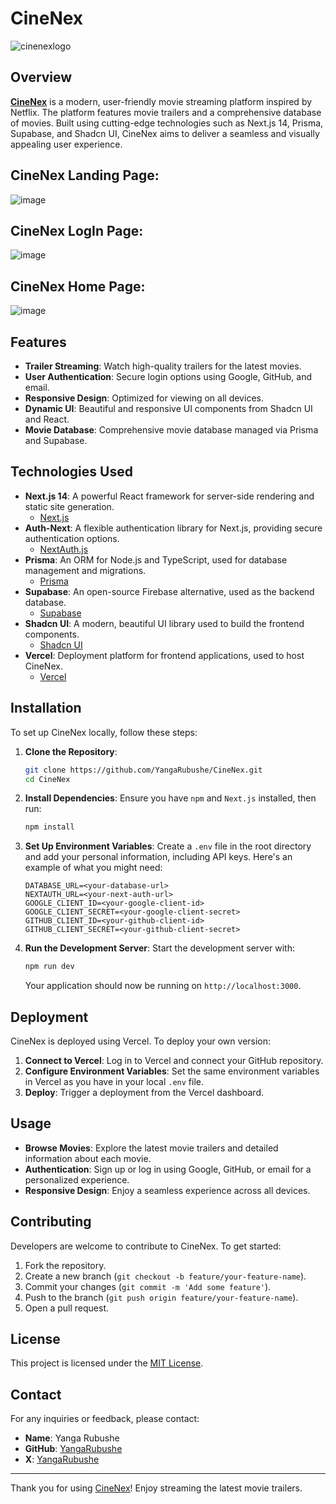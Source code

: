 # CineNex
![cinenexlogo](https://github.com/YangaRubushe/CineNex/assets/118383164/bc513bc1-348d-4f8f-9442-7de32a7a76a9)

## Overview

[**CineNex**](https://cinenex-landingpage.vercel.app/) is a modern, user-friendly movie streaming platform inspired by Netflix. The platform features movie trailers and a comprehensive database of movies. Built using cutting-edge technologies such as Next.js 14, Prisma, Supabase, and Shadcn UI, CineNex aims to deliver a seamless and visually appealing user experience.


## CineNex Landing Page:
![image](https://github.com/YangaRubushe/cinenex-landingpage/assets/118383164/4a99364c-629d-4a72-8398-e16d86e54723)

## CineNex LogIn Page:
![image](https://github.com/YangaRubushe/cinenex-landingpage/assets/118383164/8bedd662-3751-4fd8-ad39-9e187f1c9acb)

## CineNex Home Page:
![image](https://github.com/YangaRubushe/cinenex-landingpage/assets/118383164/bfe4189c-ebe7-4ae1-9fd2-1ed029b0eb75)

## Features

- **Trailer Streaming**: Watch high-quality trailers for the latest movies.
- **User Authentication**: Secure login options using Google, GitHub, and email.
- **Responsive Design**: Optimized for viewing on all devices.
- **Dynamic UI**: Beautiful and responsive UI components from Shadcn UI and React.
- **Movie Database**: Comprehensive movie database managed via Prisma and Supabase.

## Technologies Used

- **Next.js 14**: A powerful React framework for server-side rendering and static site generation.
  - [Next.js](https://nextjs.org/)
- **Auth-Next**: A flexible authentication library for Next.js, providing secure authentication options.
  - [NextAuth.js](https://next-auth.js.org/)
- **Prisma**: An ORM for Node.js and TypeScript, used for database management and migrations.
  - [Prisma](https://www.prisma.io/)
- **Supabase**: An open-source Firebase alternative, used as the backend database.
  - [Supabase](https://supabase.com/)
- **Shadcn UI**: A modern, beautiful UI library used to build the frontend components.
  - [Shadcn UI](https://shadcn.dev/)
- **Vercel**: Deployment platform for frontend applications, used to host CineNex.
  - [Vercel](https://vercel.com/)

## Installation

To set up CineNex locally, follow these steps:

1. **Clone the Repository**:
   ```sh
   git clone https://github.com/YangaRubushe/CineNex.git
   cd CineNex
   ```

2. **Install Dependencies**:
   Ensure you have `npm` and `Next.js` installed, then run:
   ```sh
   npm install
   ```

3. **Set Up Environment Variables**:
   Create a `.env` file in the root directory and add your personal information, including API keys. Here's an example of what you might need:
   ```env
   DATABASE_URL=<your-database-url>
   NEXTAUTH_URL=<your-next-auth-url>
   GOOGLE_CLIENT_ID=<your-google-client-id>
   GOOGLE_CLIENT_SECRET=<your-google-client-secret>
   GITHUB_CLIENT_ID=<your-github-client-id>
   GITHUB_CLIENT_SECRET=<your-github-client-secret>
   ```

4. **Run the Development Server**:
   Start the development server with:
   ```sh
   npm run dev
   ```

   Your application should now be running on `http://localhost:3000`.

## Deployment

CineNex is deployed using Vercel. To deploy your own version:

1. **Connect to Vercel**: Log in to Vercel and connect your GitHub repository.
2. **Configure Environment Variables**: Set the same environment variables in Vercel as you have in your local `.env` file.
3. **Deploy**: Trigger a deployment from the Vercel dashboard.

## Usage

- **Browse Movies**: Explore the latest movie trailers and detailed information about each movie.
- **Authentication**: Sign up or log in using Google, GitHub, or email for a personalized experience.
- **Responsive Design**: Enjoy a seamless experience across all devices.

## Contributing

Developers are welcome to contribute to CineNex. To get started:

1. Fork the repository.
2. Create a new branch (`git checkout -b feature/your-feature-name`).
3. Commit your changes (`git commit -m 'Add some feature'`).
4. Push to the branch (`git push origin feature/your-feature-name`).
5. Open a pull request.

## License

This project is licensed under the [MIT License](LICENSE).

## Contact

For any inquiries or feedback, please contact:

- **Name**: Yanga Rubushe
- **GitHub**: [YangaRubushe](https://github.com/YangaRubushe)
- **X**: [YangaRubushe](https://x.com/YangaRubushe)

---

Thank you for using [CineNex](https://cinenex-landingpage.vercel.app/)! Enjoy streaming the latest movie trailers.
